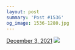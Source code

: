 ```yaml
---
layout: post
summary: 'Post #1536'
og_image: 1536-1280.jpg
---
```


<p>
  <time>
    <a href="/1536">December 3, 2021</a>
  </time>
  <a href="/1536">
    <img src="{{ site.assets_url }}/1536-640.jpg" srcset="{{ site.assets_url }}/1536-320.jpg 320w, {{ site.assets_url }}/1536-640.jpg 640w, {{ site.assets_url }}/1536-960.jpg 960w, {{ site.assets_url }}/1536-1280.jpg 1280w" sizes="(min-width: 700px) 50vw, calc(100vw - 2rem)" />
  </a>
</p>
